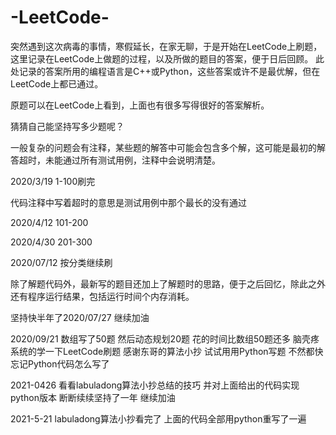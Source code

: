 # -LeetCode-
突然遇到这次病毒的事情，寒假延长，在家无聊，于是开始在LeetCode上刷题，这里记录在LeetCode上做题的过程，以及所做的题目的答案，便于日后回顾。
此处记录的答案所用的编程语言是C++或Python，这些答案或许不是最优解，但在LeetCode上都已通过。

原题可以在LeetCode上看到，上面也有很多写得很好的答案解析。

猜猜自己能坚持写多少题呢？

一般复杂的问题会有注释，某些题的解答中可能会包含多个解，这可能是最初的解答超时，未能通过所有测试用例，注释中会说明清楚。

2020/3/19 1-100刷完

代码注释中写着超时的意思是测试用例中那个最长的没有通过

2020/4/12 101-200

2020/4/30 201-300

2020/07/12 按分类继续刷

除了解题代码外，最新写的题目还加上了解题时的思路，便于之后回忆，除此之外还有程序运行结果，包括运行时间个内存消耗。

坚持快半年了2020/07/27 继续加油

2020/09/21 数组写了50题 然后动态规划20题 花的时间比数组50题还多 脑壳疼
系统的学一下LeetCode刷题 感谢东哥的算法小抄
试试用用Python写题 不然都快忘记Python代码怎么写了

2021-0426
看看labuladong算法小抄总结的技巧 并对上面给出的代码实现python版本
断断续续坚持了一年 继续加油

2021-5-21
labuladong算法小抄看完了 上面的代码全部用python重写了一遍

